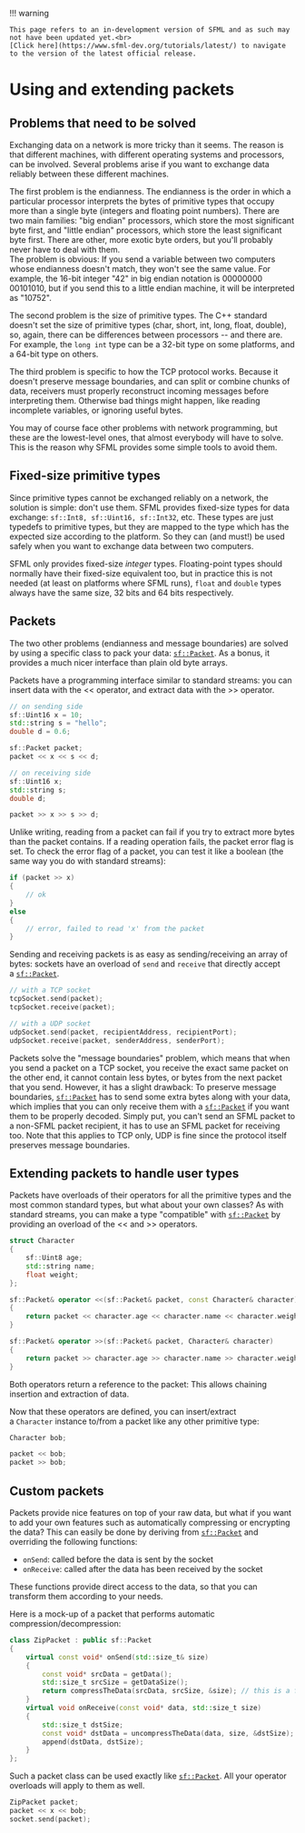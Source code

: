 !!! warning

    This page refers to an in-development version of SFML and as such may not have been updated yet.<br>
    [Click here](https://www.sfml-dev.org/tutorials/latest/) to navigate to the version of the latest official release.

# Using and extending packets

## Problems that need to be solved

Exchanging data on a network is more tricky than it seems. The reason is that different machines, with different operating systems and processors, can be involved. Several problems arise if you want to exchange data reliably between these different machines.

The first problem is the endianness. The endianness is the order in which a particular processor interprets the bytes of primitive types that occupy more than a single byte (integers and floating point numbers). There are two main families: "big endian" processors, which store the most significant byte first, and "little endian" processors, which store the least significant byte first. There are other, more exotic byte orders, but you'll probably never have to deal with them.  
The problem is obvious: If you send a variable between two computers whose endianness doesn't match, they won't see the same value. For example, the 16-bit integer "42" in big endian notation is 00000000 00101010, but if you send this to a little endian machine, it will be interpreted as "10752".

The second problem is the size of primitive types. The C++ standard doesn't set the size of primitive types (char, short, int, long, float, double), so, again, there can be differences between processors -- and there are. For example, the `long int` type can be a 32-bit type on some platforms, and a 64-bit type on others.

The third problem is specific to how the TCP protocol works. Because it doesn't preserve message boundaries, and can split or combine chunks of data, receivers must properly reconstruct incoming messages before interpreting them. Otherwise bad things might happen, like reading incomplete variables, or ignoring useful bytes.

You may of course face other problems with network programming, but these are the lowest-level ones, that almost everybody will have to solve. This is the reason why SFML provides some simple tools to avoid them.

## Fixed-size primitive types

Since primitive types cannot be exchanged reliably on a network, the solution is simple: don't use them. SFML provides fixed-size types for data exchange: `sf::Int8, sf::Uint16, sf::Int32`, etc. These types are just typedefs to primitive types, but they are mapped to the type which has the expected size according to the platform. So they can (and must!) be used safely when you want to exchange data between two computers.

SFML only provides fixed-size *integer* types. Floating-point types should normally have their fixed-size equivalent too, but in practice this is not needed (at least on platforms where SFML runs), `float` and `double` types always have the same size, 32 bits and 64 bits respectively.

## Packets

The two other problems (endianness and message boundaries) are solved by using a specific class to pack your data: [`sf::Packet`](https://www.sfml-dev.org/documentation/3.0.0/classsf_1_1Packet.php "sf::Packet documentation"). As a bonus, it provides a much nicer interface than plain old byte arrays.

Packets have a programming interface similar to standard streams: you can insert data with the << operator, and extract data with the >> operator.

```cpp
// on sending side
sf::Uint16 x = 10;
std::string s = "hello";
double d = 0.6;

sf::Packet packet;
packet << x << s << d;
```

```cpp
// on receiving side
sf::Uint16 x;
std::string s;
double d;

packet >> x >> s >> d;
```

Unlike writing, reading from a packet can fail if you try to extract more bytes than the packet contains. If a reading operation fails, the packet error flag is set. To check the error flag of a packet, you can test it like a boolean (the same way you do with standard streams):

```cpp
if (packet >> x)
{
    // ok
}
else
{
    // error, failed to read 'x' from the packet
}
```

Sending and receiving packets is as easy as sending/receiving an array of bytes: sockets have an overload of `send` and `receive` that directly accept a [`sf::Packet`](https://www.sfml-dev.org/documentation/3.0.0/classsf_1_1Packet.php "sf::Packet documentation").

```cpp
// with a TCP socket
tcpSocket.send(packet);
tcpSocket.receive(packet);
```

```cpp
// with a UDP socket
udpSocket.send(packet, recipientAddress, recipientPort);
udpSocket.receive(packet, senderAddress, senderPort);
```

Packets solve the "message boundaries" problem, which means that when you send a packet on a TCP socket, you receive the exact same packet on the other end, it cannot contain less bytes, or bytes from the next packet that you send. However, it has a slight drawback: To preserve message boundaries, [`sf::Packet`](https://www.sfml-dev.org/documentation/3.0.0/classsf_1_1Packet.php "sf::Packet documentation") has to send some extra bytes along with your data, which implies that you can only receive them with a [`sf::Packet`](https://www.sfml-dev.org/documentation/3.0.0/classsf_1_1Packet.php "sf::Packet documentation") if you want them to be properly decoded. Simply put, you can't send an SFML packet to a non-SFML packet recipient, it has to use an SFML packet for receiving too. Note that this applies to TCP only, UDP is fine since the protocol itself preserves message boundaries.

## Extending packets to handle user types

Packets have overloads of their operators for all the primitive types and the most common standard types, but what about your own classes? As with standard streams, you can make a type "compatible" with [`sf::Packet`](https://www.sfml-dev.org/documentation/3.0.0/classsf_1_1Packet.php "sf::Packet documentation") by providing an overload of the << and >> operators.

```cpp
struct Character
{
    sf::Uint8 age;
    std::string name;
    float weight;
};

sf::Packet& operator <<(sf::Packet& packet, const Character& character)
{
    return packet << character.age << character.name << character.weight;
}

sf::Packet& operator >>(sf::Packet& packet, Character& character)
{
    return packet >> character.age >> character.name >> character.weight;
}
```

Both operators return a reference to the packet: This allows chaining insertion and extraction of data.

Now that these operators are defined, you can insert/extract a `Character` instance to/from a packet like any other primitive type:

```cpp
Character bob;

packet << bob;
packet >> bob;
```

## Custom packets

Packets provide nice features on top of your raw data, but what if you want to add your own features such as automatically compressing or encrypting the data? This can easily be done by deriving from [`sf::Packet`](https://www.sfml-dev.org/documentation/3.0.0/classsf_1_1Packet.php "sf::Packet documentation") and overriding the following functions:

- `onSend`: called before the data is sent by the socket
- `onReceive`: called after the data has been received by the socket

These functions provide direct access to the data, so that you can transform them according to your needs.

Here is a mock-up of a packet that performs automatic compression/decompression:

```cpp
class ZipPacket : public sf::Packet
{
    virtual const void* onSend(std::size_t& size)
    {
        const void* srcData = getData();
        std::size_t srcSize = getDataSize();
        return compressTheData(srcData, srcSize, &size); // this is a fake function, of course :)
    }
    virtual void onReceive(const void* data, std::size_t size)
    {
        std::size_t dstSize;
        const void* dstData = uncompressTheData(data, size, &dstSize); // this is a fake function, of course :)
        append(dstData, dstSize);
    }
};
```

Such a packet class can be used exactly like [`sf::Packet`](https://www.sfml-dev.org/documentation/3.0.0/classsf_1_1Packet.php "sf::Packet documentation"). All your operator overloads will apply to them as well.

```cpp
ZipPacket packet;
packet << x << bob;
socket.send(packet);
```
